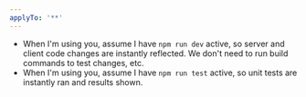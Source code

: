 ```yaml
---
applyTo: '**'
---
```

- When I'm using you, assume I have `npm run dev` active, so server and client code changes are instantly reflected. We don't need to run build commands to test changes, etc.
- When I'm using you, assume I have `npm run test` active, so unit tests are instantly ran and results shown.